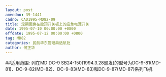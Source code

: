```yaml
---
layout: post
amendno: 39-1441
cadno: CAD1995-MD82-09
title: 定期更换在舱顶开关板上的应急电源开关
date: 1995-07-10 00:00:00 +0800
effdate: 1995-07-12 00:00:00 +0800
tag: MD82
categories: 民航华东管理局适航处
author: 何正华
---
```


##适用范围:
列在MD DC-9 SB24-150(1994.3.28颁发)的型号为DC-9-81(MD-81)、DC-9-82(MD-82)、DC-9-83(MD-83)和DC-9-87(MD-87)系列飞机

